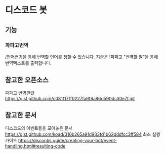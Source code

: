# 디스코드 봇
## 기능
### 파파고번역
/언어변경을 통해 번역할 언어를 정할 수 있습니다.
지금은 !파파고 "번역할 말"을 통해 번역텍스트를 출력합니다.

## 참고한 오픈소스 
파파고 번역관련
https://gist.github.com/c081f171f0227fa9f8a86d590dc30e7f.git

## 참고한 문서
디스코드의 이벤트들을 모아놓은 문서
https://gist.github.com/koad/316b265a91d933fd1b62dddfcc3ff584
최초 실행 가이드
https://discordjs.guide/creating-your-bot/event-handling.html#resulting-code
